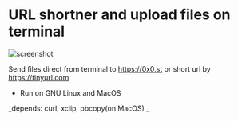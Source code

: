 # URL shortner and upload files on terminal

![screenshot](https://raw.githubusercontent.com/mateuscomh/yoURL/main/files/screenshot.png)


Send files direct from terminal to https://0x0.st or short url by https://tinyurl.com

- Run on GNU Linux and MacOS

_depends: curl, xclip, pbcopy(on MacOS) _

